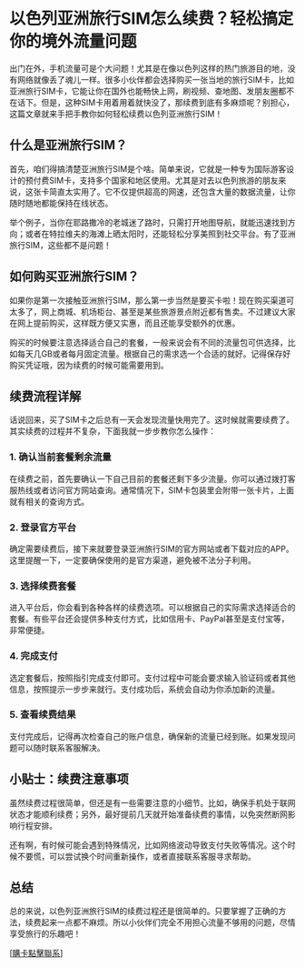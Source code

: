 # 以色列亚洲旅行SIM怎么续费？轻松搞定你的境外流量问题

出门在外，手机流量可是个大问题！尤其是在像以色列这样的热门旅游目的地，没有网络就像丢了魂儿一样。很多小伙伴都会选择购买一张当地的旅行SIM卡，比如亚洲旅行SIM卡，它能让你在国外也能畅快上网，刷视频、查地图、发朋友圈都不在话下。但是，这种SIM卡用着用着就快没了，那续费到底有多麻烦呢？别担心，这篇文章就来手把手教你如何轻松续费以色列亚洲旅行SIM！

## 什么是亚洲旅行SIM？

首先，咱们得搞清楚亚洲旅行SIM是个啥。简单来说，它就是一种专为国际游客设计的预付费SIM卡，支持多个国家和地区使用。尤其是对去以色列旅游的朋友来说，这张卡简直太实用了。它不仅提供超高的网速，还包含大量的数据流量，让你随时随地都能保持在线状态。

举个例子，当你在耶路撒冷的老城迷了路时，只需打开地图导航，就能迅速找到方向；或者在特拉维夫的海滩上晒太阳时，还能轻松分享美照到社交平台。有了亚洲旅行SIM，这些都不是问题！

## 如何购买亚洲旅行SIM？

如果你是第一次接触亚洲旅行SIM，那么第一步当然是要买卡啦！现在购买渠道可太多了，网上商城、机场柜台、甚至是某些旅游景点附近都有售卖。不过建议大家在网上提前购买，这样既方便又实惠，而且还能享受额外的优惠。

购买的时候要注意选择适合自己的套餐，一般来说会有不同的流量包可供选择，比如每天几GB或者每月固定流量。根据自己的需求选一个合适的就好。记得保存好购买凭证哦，因为续费的时候可能需要用到。

## 续费流程详解

话说回来，买了SIM卡之后总有一天会发现流量快用完了。这时候就需要续费了。其实续费的过程并不复杂，下面我就一步步教你怎么操作：

### 1. 确认当前套餐剩余流量

在续费之前，首先要确认一下自己目前的套餐还剩下多少流量。你可以通过拨打客服热线或者访问官方网站查询。通常情况下，SIM卡包装里会附带一张卡片，上面就有相关的查询方式。

### 2. 登录官方平台

确定需要续费后，接下来就要登录亚洲旅行SIM的官方网站或者下载对应的APP。这里提醒一下，一定要确保使用的是官方渠道，避免被不法分子利用。

### 3. 选择续费套餐

进入平台后，你会看到各种各样的续费选项。可以根据自己的实际需求选择适合的套餐。有些平台还会提供多种支付方式，比如信用卡、PayPal甚至是支付宝等，非常便捷。

### 4. 完成支付

选定套餐后，按照指引完成支付即可。支付过程中可能会要求输入验证码或者其他信息，按照提示一步步来就行。支付成功后，系统会自动为你添加新的流量。

### 5. 查看续费结果

支付完成后，记得再次检查自己的账户信息，确保新的流量已经到账。如果发现问题可以随时联系客服解决。

## 小贴士：续费注意事项

虽然续费过程很简单，但还是有一些需要注意的小细节。比如，确保手机处于联网状态才能顺利续费；另外，最好提前几天就开始准备续费的事情，以免突然断网影响行程安排。

还有啊，有时候可能会遇到特殊情况，比如网络波动导致支付失败等情况。这个时候不要慌，可以尝试换个时间重新操作，或者直接联系客服寻求帮助。

## 总结

总的来说，以色列亚洲旅行SIM的续费过程还是很简单的。只要掌握了正确的方法，续费起来一点都不麻烦。所以小伙伴们完全不用担心流量不够用的问题，尽情享受旅行的乐趣吧！

[[購卡點擊聯系](https://t.me/s/esim1088)]
